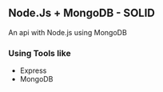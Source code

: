 ## Node.Js + MongoDB - SOLID

An api with Node.js using MongoDB

### Using Tools like
  - Express
  - MongoDB

